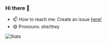 ### Hi there 👋
- 📫 How to reach me: Create an issue [here!](https://github.com/MarsRAR/MarsRAR/issues)
- 😄 Pronouns: she/they

![Stats](https://github-readme-stats.vercel.app/api/?username=wxllow&show_icons=true&theme=dark&)
